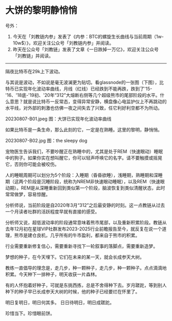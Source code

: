 # 大饼的黎明静悄悄

号外：
1. 今天在「刘教链内参」发表了《内参：BTC的螺旋生长曲线与当前周期（1w-10w$）》，欢迎关注公众号「刘教链内参」并阅读。
2. 昨天在公众号「刘教链」发表了文章《一日跌掉一万亿》，欢迎关注公众号「刘教链」并阅读。

* * *

隔夜比特币在29k上下波动。

与其说是波动，不如说是毫无波澜更为贴切。看glassnode的一张图（下图），比特币已实现年化波动率曲线，月线（红线）已经跌到不能再跌，跌到了'15-'16、'18底-'19初、'20年“312”大熔断右侧等几个超级熊市的尾部阶段的水平。什么意思？就是说比特币一反常态，变得异常安静，横盘像心电监护仪上不再跳动的水平线，对外部的刺激也仿佛一夜之间失去了兴致，任它利好利空都不为所动。

20230807-B01.jpeg
图：大饼已实现年化波动率曲线

如果比特币是一条生命，那么此刻的它，一定是在熟睡。这里的黎明，静悄悄。

20230807-B02.jpg
图：the sleepy dog

宠物医生告诉我们，不要吵醒正在熟睡中的，尤其是处于REM（快速眼动）睡眠中的狗子。如果你实在想叫醒它，你可以轻声呼唤它的名字。请不要触摸或摇晃它，否则你可能会被咬伤。

人的睡眠周期可以划分为5个阶段：入睡期（昏昏欲睡），浅睡期，熟睡期和深睡期（这两个阶段是沉睡阶段，统称为NREM非快速眼动睡眠），以及REM（快速眼动期）。REM是从深睡重新回到类似第一个阶段，脑波恢复到类似清醒状态，此时常常做梦，容易惊醒。

分析师说，当前阶段是自2020年3月“312”之后最安静的时刻。这一点教链从过去一个月读者社群的活跃程度早就有直接的感受。

分析师又说，超低波动率的阶段通常意味着熊市尾部，以及重新积累阶段。教链从去年12月初在星球VIP社群发布2023-2025行业前瞻报告至今，就反复在说一个道理，熊市是建仓良机，几乎所有的牛市盈利，都来自于熊市的积累。

行业需要重新修复信心，需要重新寻找下一轮叙事的落脚点，需要重新造梦。

梦想的种子，在今天埋下。它们在未来的某一天，就会长成参天大树。

教练一直倡导的理念是，走几步，种一颗种子，走几步，种一颗种子。点点滴滴地积累。今天种下一排种子，明天收获一片森林。

有的人怀抱着好种子，可就是东挑西拣，总是不舍得种下去。岁月蹉跎，等到别人种下的种子早已长成参天大树的时候，他的种子已经要烂在怀里了。

明日复明日，明日何其多。
日日待明日，明日成蹉跎。

珍惜当下。珍惜眼前饼。
